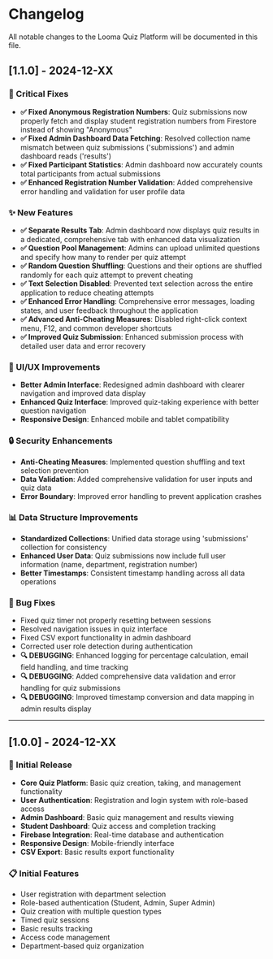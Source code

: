 # Changelog

All notable changes to the Looma Quiz Platform will be documented in this file.

## [1.1.0] - 2024-12-XX

### 🔧 Critical Fixes
- **✅ Fixed Anonymous Registration Numbers**: Quiz submissions now properly fetch and display student registration numbers from Firestore instead of showing "Anonymous"
- **✅ Fixed Admin Dashboard Data Fetching**: Resolved collection name mismatch between quiz submissions ('submissions') and admin dashboard reads ('results')
- **✅ Fixed Participant Statistics**: Admin dashboard now accurately counts total participants from actual submissions
- **✅ Enhanced Registration Number Validation**: Added comprehensive error handling and validation for user profile data

### ✨ New Features
- **✅ Separate Results Tab**: Admin dashboard now displays quiz results in a dedicated, comprehensive tab with enhanced data visualization
- **✅ Question Pool Management**: Admins can upload unlimited questions and specify how many to render per quiz attempt
- **✅ Random Question Shuffling**: Questions and their options are shuffled randomly for each quiz attempt to prevent cheating
- **✅ Text Selection Disabled**: Prevented text selection across the entire application to reduce cheating attempts
- **✅ Enhanced Error Handling**: Comprehensive error messages, loading states, and user feedback throughout the application
- **✅ Advanced Anti-Cheating Measures**: Disabled right-click context menu, F12, and common developer shortcuts
- **✅ Improved Quiz Submission**: Enhanced submission process with detailed user data and error recovery

### 🎨 UI/UX Improvements
- **Better Admin Interface**: Redesigned admin dashboard with clearer navigation and improved data display
- **Enhanced Quiz Interface**: Improved quiz-taking experience with better question navigation
- **Responsive Design**: Enhanced mobile and tablet compatibility

### 🔒 Security Enhancements
- **Anti-Cheating Measures**: Implemented question shuffling and text selection prevention
- **Data Validation**: Added comprehensive validation for user inputs and quiz data
- **Error Boundary**: Improved error handling to prevent application crashes

### 📊 Data Structure Improvements
- **Standardized Collections**: Unified data storage using 'submissions' collection for consistency
- **Enhanced User Data**: Quiz submissions now include full user information (name, department, registration number)
- **Better Timestamps**: Consistent timestamp handling across all data operations

### 🐛 Bug Fixes
- Fixed quiz timer not properly resetting between sessions
- Resolved navigation issues in quiz interface
- Fixed CSV export functionality in admin dashboard
- Corrected user role detection during authentication
- **🔍 DEBUGGING**: Enhanced logging for percentage calculation, email field handling, and time tracking
- **🔍 DEBUGGING**: Added comprehensive data validation and error handling for quiz submissions
- **🔍 DEBUGGING**: Improved timestamp conversion and data mapping in admin results display

---

## [1.0.0] - 2024-12-XX

### 🎉 Initial Release
- **Core Quiz Platform**: Basic quiz creation, taking, and management functionality
- **User Authentication**: Registration and login system with role-based access
- **Admin Dashboard**: Basic quiz management and results viewing
- **Student Dashboard**: Quiz access and completion tracking
- **Firebase Integration**: Real-time database and authentication
- **Responsive Design**: Mobile-friendly interface
- **CSV Export**: Basic results export functionality

### 📋 Initial Features
- User registration with department selection
- Role-based authentication (Student, Admin, Super Admin)
- Quiz creation with multiple question types
- Timed quiz sessions
- Basic results tracking
- Access code management
- Department-based quiz organization